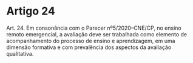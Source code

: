 # Artigo 24

Art. 24. Em consonância com o Parecer nº5/2020–CNE/CP, no ensino remoto emergencial, a avaliação deve ser
trabalhada como elemento de acompanhamento do processo de ensino e aprendizagem, em uma dimensão
formativa e com prevalência dos aspectos da avaliação qualitativa.

